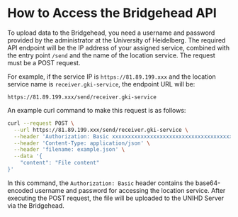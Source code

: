 # How to Access the Bridgehead API

To upload data to the Bridgehead, you need a username and password provided by the administrator at the University of Heidelberg. The required API endpoint will be the IP address of your assigned service, combined with the entry point `/send` and the name of the location service. The request must be a POST request.

For example, if the service IP is `https://81.89.199.xxx` and the location service name is `receiver.gki-service`, the endpoint URL will be:

```
https://81.89.199.xxx/send/receiver.gki-service
```

An example curl command to make this request is as follows:

```sh
curl --request POST \
  --url https://81.89.199.xxx/send/receiver.gki-service \
  --header 'Authorization: Basic xxxxxxxxxxxxxxxxxxxxxxxxxxxxxxxxxxxxxxxxxx' \
  --header 'Content-Type: application/json' \
  --header 'filename: example.json' \
  --data '{
	"content": "File content"
}'
```

In this command, the `Authorization: Basic` header contains the base64-encoded username and password for accessing the location service. After executing the POST request, the file will be uploaded to the UNIHD Server via the Bridgehead.